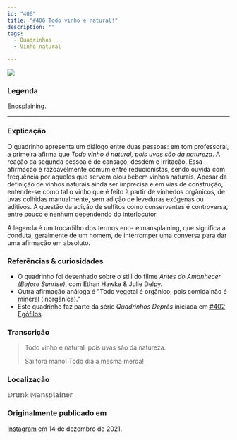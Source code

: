 ```yaml
---
id: "406"
title: "#406 Todo vinho é natural!"
description: ""
tags:
  - Quadrinhos
  - Vinho natural

---
```

![](https://bebiodicionario-com.s3.amazonaws.com/media/posts/202112/267280079_1544381735946165_5869296588521390643_n_17940900247701854.jpg)
### Legenda
Enosplaining.

---

### Explicação
O quadrinho apresenta um diálogo entre duas pessoas: em tom professoral, a primeira afirma que *Todo vinho é natural, pois uvas são da natureza*. A reação da segunda pessoa é de cansaço, desdém e irritação. Essa afirmação é razoavelmente comum entre reducionistas, sendo ouvida com frequência por aqueles que servem e/ou bebem vinhos naturais. Apesar da definição de vinhos naturais ainda ser imprecisa e em vias de construção, entende-se como tal o vinho que é feito à partir de vinhedos orgânicos, de uvas colhidas manualmente, sem adição de leveduras exógenas ou aditivos. A questão da adição de sulfitos como conservantes é controversa, entre pouco e nenhum dependendo do interlocutor.

A legenda é um trocadilho dos termos eno- e mansplaining, que significa a conduta, geralmente de um homem, de interromper uma conversa para dar uma afirmação em absoluto.

### Referências & curiosidades
- O quadrinho foi desenhado sobre o still do filme *Antes do Amanhecer (Before Sunrise)*, com Ethan Hawke & Julie Delpy.
- Outra afirmação análoga é "Todo vegetal é orgânico, pois comida não é mineral (inorgânica)."
- Este quadrinho faz parte da série *Quadrinhos Deprês* iniciada em [#402 Egófilos](402/).

### Transcrição
> Todo vinho é natural, pois uvas são da natureza.
>
> Sai fora mano! Todo dia a mesma merda!

### Localização
𝔻𝕣𝕦𝕟𝕜 𝕄𝕒𝕟𝕤𝕡𝕝𝕒𝕚𝕟𝕖𝕣

### Originalmente publicado em
[Instagram](https://www.instagram.com/p/CXeVK1ZpjWp/) em 14 de dezembro de 2021.
